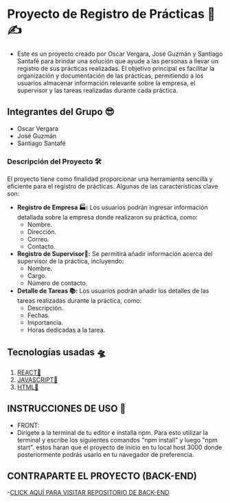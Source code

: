# Proyecto de Registro de Prácticas 📖✍

- Este es un proyecto creado por Oscar Vergara, José Guzmán y Santiago Santafé para brindar una solución que ayude a las personas a llevar un registro de sus prácticas realizadas. El   objetivo principal es facilitar la organización y documentación de las prácticas, permitiendo a los usuarios almacenar información relevante sobre la empresa, el supervisor y las     tareas realizadas durante cada práctica.

## Integrantes del Grupo 😎
- Oscar Vergara
- José Guzmán
- Santiago Santafé

### Descripción del Proyecto 🛠
El proyecto tiene como finalidad proporcionar una herramienta sencilla y eficiente para el registro de prácticas. Algunas de las características clave son:
- __Registro de Empresa 🏭:__ 
  Los usuarios podrán ingresar información detallada sobre la empresa donde realizaron su práctica, como: 
  - Nombre.
  - Dirección.
  - Correo. 
  - Contacto.
- __Registro de Supervisor👮‍:__ 
  Se permitirá añadir información acerca del supervisor de la práctica, incluyendo: 
  - Nombre. 
  - Cargo. 
  - Número de contacto.
- __Detalle de Tareas 📚:__ 
  Los usuarios podrán añadir los detalles de las tareas realizadas durante la práctica, como: 
  - Descripción. 
  - Fechas. 
  - Importancia.
  - Horas dedicadas a la tarea.
  
 ## Tecnologías usadas 🛸
 1. [REACT🔗](https://es.react.dev)
 2. [JAVASCRIPT🔗](https://developer.mozilla.org/es/docs/Web/JavaScript)
 3. [HTML🔗](https://developer.mozilla.org/es/docs/Web/HTML)
 
 ## INSTRUCCIONES DE USO 🧩
 - FRONT: 
  - Dirigete a la terminal de tu editor e installa npm. Para esto utilizar la terminal y escribe los siguientes comandos "npm install" y luego "npm start". estos haran que el proyecto de inicio en tu local host 3000 donde posteriormente podrás usarlo en tu navegador de preferencia.

## CONTRAPARTE EL PROYECTO (BACK-END)
-[CLICK AQUÍ PARA VISITAR REPOSITORIO DE BACK-END](https://github.com/SantiagoSantafe/BackEndParcial.git)
    
  
